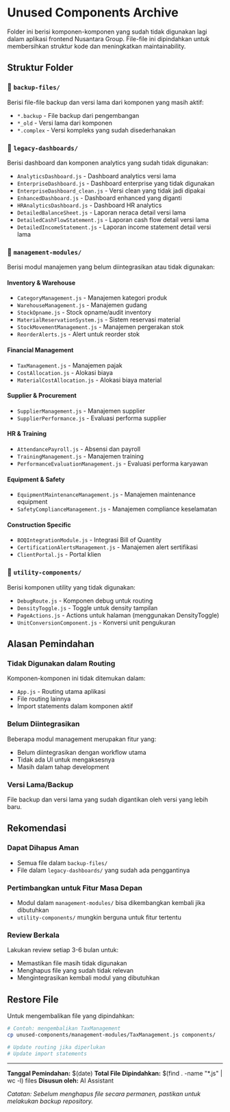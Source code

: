 # Unused Components Archive

Folder ini berisi komponen-komponen yang sudah tidak digunakan lagi dalam aplikasi frontend Nusantara Group. File-file ini dipindahkan untuk membersihkan struktur kode dan meningkatkan maintainability.

## Struktur Folder

### 📁 `backup-files/`
Berisi file-file backup dan versi lama dari komponen yang masih aktif:
- `*.backup` - File backup dari pengembangan
- `*_old` - Versi lama dari komponen
- `*.complex` - Versi kompleks yang sudah disederhanakan

### 📁 `legacy-dashboards/`
Berisi dashboard dan komponen analytics yang sudah tidak digunakan:
- `AnalyticsDashboard.js` - Dashboard analytics versi lama
- `EnterpriseDashboard.js` - Dashboard enterprise yang tidak digunakan
- `EnterpriseDashboard_clean.js` - Versi clean yang tidak jadi dipakai
- `EnhancedDashboard.js` - Dashboard enhanced yang diganti
- `HRAnalyticsDashboard.js` - Dashboard HR analytics
- `DetailedBalanceSheet.js` - Laporan neraca detail versi lama
- `DetailedCashFlowStatement.js` - Laporan cash flow detail versi lama
- `DetailedIncomeStatement.js` - Laporan income statement detail versi lama

### 📁 `management-modules/`
Berisi modul manajemen yang belum diintegrasikan atau tidak digunakan:

#### Inventory & Warehouse
- `CategoryManagement.js` - Manajemen kategori produk
- `WarehouseManagement.js` - Manajemen gudang
- `StockOpname.js` - Stock opname/audit inventory
- `MaterialReservationSystem.js` - Sistem reservasi material
- `StockMovementManagement.js` - Manajemen pergerakan stok
- `ReorderAlerts.js` - Alert untuk reorder stok

#### Financial Management
- `TaxManagement.js` - Manajemen pajak
- `CostAllocation.js` - Alokasi biaya
- `MaterialCostAllocation.js` - Alokasi biaya material

#### Supplier & Procurement
- `SupplierManagement.js` - Manajemen supplier
- `SupplierPerformance.js` - Evaluasi performa supplier

#### HR & Training
- `AttendancePayroll.js` - Absensi dan payroll
- `TrainingManagement.js` - Manajemen training
- `PerformanceEvaluationManagement.js` - Evaluasi performa karyawan

#### Equipment & Safety
- `EquipmentMaintenanceManagement.js` - Manajemen maintenance equipment
- `SafetyComplianceManagement.js` - Manajemen compliance keselamatan

#### Construction Specific
- `BOQIntegrationModule.js` - Integrasi Bill of Quantity
- `CertificationAlertsManagement.js` - Manajemen alert sertifikasi
- `ClientPortal.js` - Portal klien

### 📁 `utility-components/`
Berisi komponen utility yang tidak digunakan:
- `DebugRoute.js` - Komponen debug untuk routing
- `DensityToggle.js` - Toggle untuk density tampilan
- `PageActions.js` - Actions untuk halaman (menggunakan DensityToggle)
- `UnitConversionComponent.js` - Konversi unit pengukuran

## Alasan Pemindahan

### Tidak Digunakan dalam Routing
Komponen-komponen ini tidak ditemukan dalam:
- `App.js` - Routing utama aplikasi
- File routing lainnya
- Import statements dalam komponen aktif

### Belum Diintegrasikan
Beberapa modul management merupakan fitur yang:
- Belum diintegrasikan dengan workflow utama
- Tidak ada UI untuk mengaksesnya
- Masih dalam tahap development

### Versi Lama/Backup
File backup dan versi lama yang sudah digantikan oleh versi yang lebih baru.

## Rekomendasi

### Dapat Dihapus Aman
- Semua file dalam `backup-files/`
- File dalam `legacy-dashboards/` yang sudah ada penggantinya

### Pertimbangkan untuk Fitur Masa Depan
- Modul dalam `management-modules/` bisa dikembangkan kembali jika dibutuhkan
- `utility-components/` mungkin berguna untuk fitur tertentu

### Review Berkala
Lakukan review setiap 3-6 bulan untuk:
- Memastikan file masih tidak digunakan
- Menghapus file yang sudah tidak relevan
- Mengintegrasikan kembali modul yang dibutuhkan

## Restore File

Untuk mengembalikan file yang dipindahkan:
```bash
# Contoh: mengembalikan TaxManagement
cp unused-components/management-modules/TaxManagement.js components/

# Update routing jika diperlukan
# Update import statements
```

---

**Tanggal Pemindahan:** $(date)
**Total File Dipindahkan:** $(find . -name "*.js" | wc -l) files
**Disusun oleh:** AI Assistant

*Catatan: Sebelum menghapus file secara permanen, pastikan untuk melakukan backup repository.*